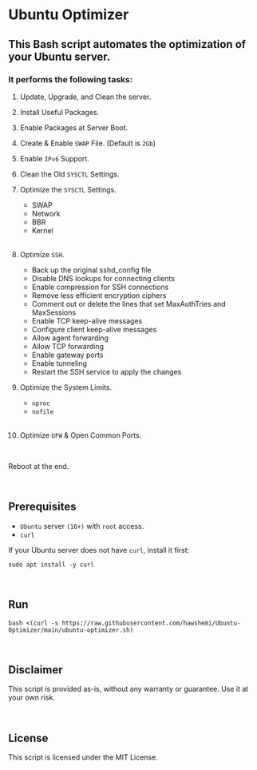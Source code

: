 # Ubuntu Optimizer

## This Bash script automates the optimization of your Ubuntu server.
### It performs the following tasks:


1. Update, Upgrade, and Clean the server.

2. Install Useful Packages.

3. Enable Packages at Server Boot.

4. Create & Enable `SWAP` File. (Default is `2Gb`)

5. Enable `IPv6` Support.

6. Clean the Old `SYSCTL` Settings.

7. Optimize the `SYSCTL` Settings.
    - SWAP
    - Network
    - BBR
    - Kernel

    <br>
8. Optimize `SSH`.
    - Back up the original sshd_config file
    - Disable DNS lookups for connecting clients
    - Enable compression for SSH connections
    - Remove less efficient encryption ciphers
    - Comment out or delete the lines that set MaxAuthTries and MaxSessions
    - Enable TCP keep-alive messages
    - Configure client keep-alive messages
    - Allow agent forwarding
    - Allow TCP forwarding
    - Enable gateway ports
    - Enable tunneling
    - Restart the SSH service to apply the changes
9. Optimize the System Limits.
    - `nproc`
    - `nofile`
    
    <br>
10. Optimize `UFW` & Open Common Ports.

<br>

Reboot at the end.

<br>

## Prerequisites
- `Ubuntu` server `(16+)` with `root` access.
- `curl`

If your Ubuntu server does not have `curl`, install it first:

```
sudo apt install -y curl
```

<br>

## Run

```
bash <(curl -s https://raw.githubusercontent.com/hawshemi/Ubuntu-Optimizer/main/ubuntu-optimizer.sh)
```

<br>

## Disclaimer
This script is provided as-is, without any warranty or guarantee. Use it at your own risk.

<br>

## License
This script is licensed under the MIT License.
